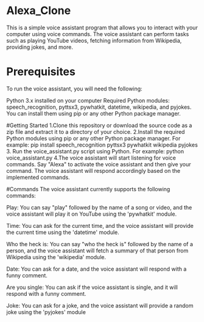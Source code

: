 # Alexa_Clone
This is a simple voice assistant program that allows you to interact with your computer using voice commands. The voice assistant can perform tasks such as playing YouTube videos, fetching information from Wikipedia, providing jokes, and more.

# Prerequisites
To run the voice assistant, you will need the following:

Python 3.x installed on your computer
Required Python modules: speech_recognition, pyttsx3, pywhatkit, datetime, wikipedia, and pyjokes. You can install them using pip or any other Python package manager.

#Getting Started
1.Clone this repository or download the source code as a zip file and extract it to a directory of your choice.
2.Install the required Python modules using pip or any other Python package manager. 
For example:
    pip install speech_recognition pyttsx3 pywhatkit wikipedia pyjokes
3. Run the voice_assistant.py script using Python.
For example:
     python voice_assistant.py
4.The voice assistant will start listening for voice commands. Say "Alexa" to activate the voice assistant and then give your command. The voice assistant will respond accordingly based on the implemented commands.

#Commands
The voice assistant currently supports the following commands:

Play: You can say "play" followed by the name of a song or video, and the voice assistant will play it on YouTube using the 'pywhatkit' module.

Time: You can ask for the current time, and the voice assistant will provide the current time using the 'datetime' module.

Who the heck is: You can say "who the heck is" followed by the name of a person, and the voice assistant will fetch a summary of that person from Wikipedia using the 'wikipedia' module.

Date: You can ask for a date, and the voice assistant will respond with a funny comment.

Are you single: You can ask if the voice assistant is single, and it will respond with a funny comment.

Joke: You can ask for a joke, and the voice assistant will provide a random joke using the 'pyjokes' module

